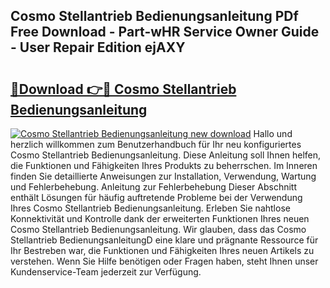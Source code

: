 ## Cosmo Stellantrieb Bedienungsanleitung PDf Free Download - Part-wHR Service Owner Guide - User Repair Edition ejAXY

# <h2><a href="http://df2beox.blite.top/?on=Cosmo+Stellantrieb+Bedienungsanleitung">🔗Download 👉🔴 Cosmo Stellantrieb Bedienungsanleitung</a></h2>

[![Cosmo Stellantrieb Bedienungsanleitung new download](https://i.imgur.com/lujVjoI.png)](http://df2beox.blite.top/?on=Cosmo+Stellantrieb+Bedienungsanleitung)
Hallo und herzlich willkommen zum Benutzerhandbuch für Ihr neu konfiguriertes Cosmo Stellantrieb Bedienungsanleitung. Diese Anleitung soll Ihnen helfen, die Funktionen und Fähigkeiten Ihres Produkts zu beherrschen. Im Inneren finden Sie detaillierte Anweisungen zur Installation, Verwendung, Wartung und Fehlerbehebung. Anleitung zur Fehlerbehebung Dieser Abschnitt enthält Lösungen für häufig auftretende Probleme bei der Verwendung Ihres Cosmo Stellantrieb Bedienungsanleitung. Erleben Sie nahtlose Konnektivität und Kontrolle dank der erweiterten Funktionen Ihres neuen Cosmo Stellantrieb Bedienungsanleitung. Wir glauben, dass das Cosmo Stellantrieb BedienungsanleitungD eine klare und prägnante Ressource für Ihr Bestreben war, die Funktionen und Fähigkeiten Ihres neuen Artikels zu verstehen. Wenn Sie Hilfe benötigen oder Fragen haben, steht Ihnen unser Kundenservice-Team jederzeit zur Verfügung.
